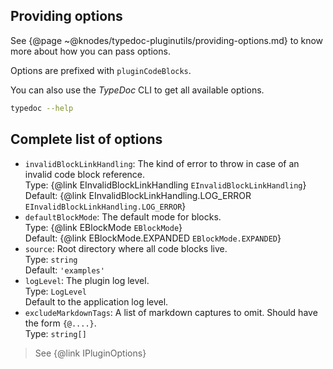 ## Providing options

See {@page ~@knodes/typedoc-pluginutils/providing-options.md} to know more about how you can pass options.

Options are prefixed with `pluginCodeBlocks`.

You can also use the *TypeDoc* CLI to get all available options.

```sh
typedoc --help
```

## Complete list of options

* `invalidBlockLinkHandling`: The kind of error to throw in case of an invalid code block reference.\
  Type: {@link EInvalidBlockLinkHandling `EInvalidBlockLinkHandling`}\
  Default: {@link EInvalidBlockLinkHandling.LOG_ERROR `EInvalidBlockLinkHandling.LOG_ERROR`}
* `defaultBlockMode`: The default mode for blocks.\
  Type: {@link EBlockMode `EBlockMode`}\
  Default: {@link EBlockMode.EXPANDED `EBlockMode.EXPANDED`}
* `source`: Root directory where all code blocks live.\
  Type: `string`\
  Default: `'examples'`
* `logLevel`: The plugin log level.\
  Type: `LogLevel`\
  Default to the application log level.
* `excludeMarkdownTags`: A list of markdown captures to omit. Should have the form `{@....}`.\
  Type: `string[]`

> See {@link IPluginOptions}